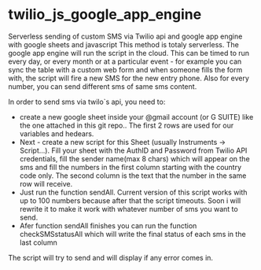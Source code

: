 # twilio_js_google_app_engine
Serverless sending of custom SMS via Twilio api and google app engine with google sheets and javascript
This method is totaly serverless. The google app engine will run the script in the cloud. This can be timed to run every day, or every month or at a particular event - for example you can sync the table with a custom web form and when someone fills the form with, the script will fire a new SMS for the new entry phone. Also for every number, you can send different sms of same sms content.

In order to send sms via twilo`s api, you need to:
  * create a new google sheet inside your @gmail account (or G SUITE) like the one attached in this git repo..
  The first 2 rows are used for our variables and hedears.
  * Next - create a new script for this Sheet (usually Instruments -> Script...).
 Fill your sheet with the AuthID and Password from Twilio API credentials, fill the sender name(max 8 chars) which will appear on the sms and fill the numbers in the first column starting with the country code only. The second column is the text that the number in the same row will receive.
 * Just run the function sendAll. Current version of this script works with up to 100 numbers because after that the script timeouts. Soon i will rewrite it to make it work with whatever number of sms you want to send.
* Afer function sendAll finishes you can run the function checkSMSstatusAll which will write the final status of each sms in the last column


The script will try to send and will display if any error comes in.

